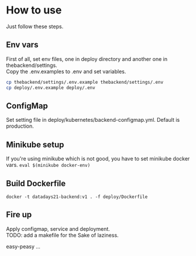 # How to use
Just follow these steps.

## Env vars
First of all, set env files, one in deploy directory and another one in thebackend/settings.  
Copy the .env.examples to .env and set variables.

```bash
cp thebackend/settings/.env.example thebackend/settings/.env
cp deploy/.env.example deploy/.env

```

## ConfigMap
Set setting file in deploy/kubernetes/backend-configmap.yml. Default is production.

## Minikube setup
If you're using minikube which is not good, you have to set minikube docker vars.
`eval $(minikube docker-env)`

## Build Dockerfile
`docker -t datadays21-backend:v1 . -f deploy/Dockerfile`

## Fire up
Apply configmap, service and deployment.  
TODO: add a makefile for the Sake of laziness.
  
easy-peasy ...
